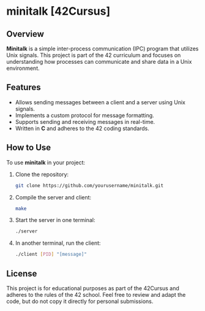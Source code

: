 # minitalk [42Cursus]

## Overview

**Minitalk** is a simple inter-process communication (IPC) program that utilizes Unix signals. This project is part of the 42 curriculum and focuses on understanding how processes can communicate and share data in a Unix environment.

## Features

- Allows sending messages between a client and a server using Unix signals.
- Implements a custom protocol for message formatting.
- Supports sending and receiving messages in real-time.
- Written in **C** and adheres to the 42 coding standards.

## How to Use

To use **minitalk** in your project:

1. Clone the repository:
   ```bash
   git clone https://github.com/yourusername/minitalk.git

2. Compile the server and client:
   ```bash
   make

3. Start the server in one terminal:
   ```bash
   ./server

4. In another terminal, run the client:
   ```bash
   ./client [PID] "[message]"

## License

This project is for educational purposes as part of the 42Cursus and adheres to the rules of the 42 school. Feel free to review and adapt the code, but do not copy it directly for personal submissions.
